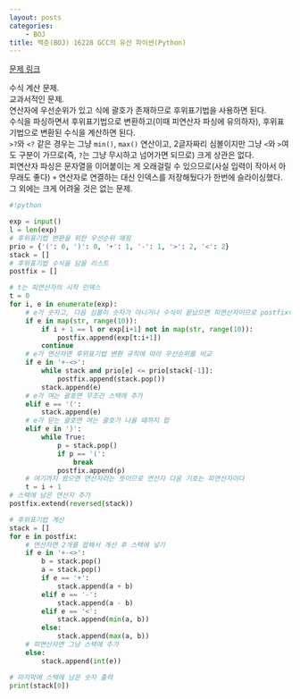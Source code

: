 ```yaml
---
layout: posts
categories:
    - BOJ
title: 백준(BOJ) 16228 GCC의 유산 파이썬(Python)
---
```


[문제 링크](https://www.acmicpc.net/problem/16228)

수식 계산 문제.  
교과서적인 문제.  
연산자에 우선순위가 있고 식에 괄호가 존재하므로 후위표기법을 사용하면 된다.  
수식을 파싱하면서 후위표기법으로 변환하고(이때 피연산자 파싱에 유의하자), 후위표기법으로 변환된 수식을 계산하면 된다.  
`>?`와 `<?` 같은 경우는 그냥 `min()`, `max()` 연산이고, 2글자짜리 심볼이지만 그냥 `<`와 `>`여도 구분이 가므로(즉, `?`는 그냥 무시하고 넘어가면 되므로) 크게 상관은 없다.  
피연산자 파싱은 문자열을 이어붙이는 게 오래걸릴 수 있으므로(사실 입력이 작아서 아무래도 좋다) `+` 연산자로 연결하는 대신 인덱스를 저장해뒀다가 한번에 슬라이싱했다.  
그 외에는 크게 어려울 것은 없는 문제.  


```python
#!python

exp = input()
l = len(exp)
# 후위표기법 변환을 위한 우선순위 매핑
prio = {'(': 0, ')': 0, '+': 1, '-': 1, '>': 2, '<': 2}
stack = []
# 후위표기법 수식을 담을 리스트
postfix = []

# t는 피연산자의 시작 인덱스
t = 0
for i, e in enumerate(exp):
    # e가 숫자고, 다음 심볼이 숫자가 아니거나 수식이 끝났으면 피연산자이므로 postfix에 담음
    if e in map(str, range(10)):
        if i + 1 == l or exp[i+1] not in map(str, range(10)):
            postfix.append(exp[t:i+1])
        continue
    # e가 연산자면 후위표기법 변환 규칙에 따라 우선순위를 비교
    if e in '+-<>':
        while stack and prio[e] <= prio[stack[-1]]:
            postfix.append(stack.pop())
        stack.append(e)
    # e가 여는 괄호면 무조건 스택에 추가
    elif e == '(':
        stack.append(e)
    # e가 닫는 괄호면 여는 괄호가 나올 때까지 팝
    elif e in ')':
        while True:
            p = stack.pop()
            if p == '(':
                break
            postfix.append(p)
    # 여기까지 왔으면 연산자라는 뜻이므로 연산자 다음 기호는 피연산자이다
    t = i + 1
# 스택에 남은 연산자 추가
postfix.extend(reversed(stack))

# 후위표기법 계산
stack = []
for e in postfix:
    # 연산자면 2개를 팝해서 계산 후 스택에 넣기
    if e in '+-<>':
        b = stack.pop()
        a = stack.pop()
        if e == '+':
            stack.append(a + b)
        elif e == '-':
            stack.append(a - b)
        elif e == '<':
            stack.append(min(a, b))
        else:
            stack.append(max(a, b))
    # 피연산자면 그냥 스택에 추가
    else:
        stack.append(int(e))

# 마지막에 스택에 남은 숫자 출력
print(stack[0])
```
